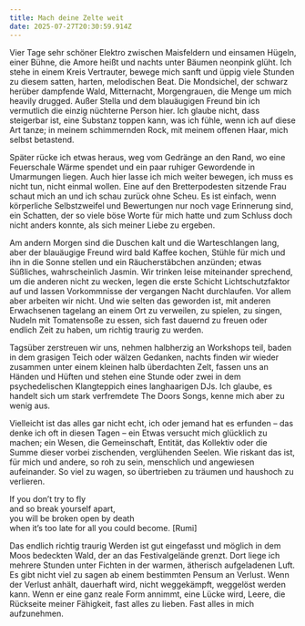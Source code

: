 ```yaml
---
title: Mach deine Zelte weit
date: 2025-07-27T20:30:59.914Z
---
```

Vier Tage sehr schöner Elektro zwischen Maisfeldern und einsamen Hügeln, einer Bühne, die Amore heißt und nachts unter Bäumen neonpink glüht. Ich stehe in einem Kreis Vertrauter, bewege mich sanft und üppig viele Stunden zu diesem satten, harten, melodischen Beat. Die Mondsichel, der schwarz herüber dampfende Wald, Mitternacht, Morgengrauen, die Menge um mich heavily drugged. Außer Stella und dem blauäugigen Freund bin ich vermutlich die einzig nüchterne Person hier. Ich glaube nicht, dass steigerbar ist, eine Substanz toppen kann, was ich fühle, wenn ich auf diese Art tanze; in meinem schimmernden Rock, mit meinem offenen Haar, mich selbst betastend.

Später rücke ich etwas heraus, weg vom Gedränge an den Rand, wo eine Feuerschale Wärme spendet und ein paar ruhiger Gewordende in Umarmungen liegen. Auch hier lasse ich mich weiter bewegen, ich muss es nicht tun, nicht einmal wollen. Eine auf den Bretterpodesten sitzende Frau schaut mich an und ich schau zurück ohne Scheu. Es ist einfach, wenn körperliche Selbstzweifel und Bewertungen nur noch vage Erinnerung sind, ein Schatten, der so viele böse Worte für mich hatte und zum Schluss doch nicht anders konnte, als sich meiner Liebe zu ergeben.

Am andern Morgen sind die Duschen kalt und die Warteschlangen lang, aber der blauäugige Freund wird bald Kaffee kochen, Stühle für mich und ihn in die Sonne stellen und ein Räucherstäbchen anzünden; etwas Süßliches, wahrscheinlich Jasmin. Wir trinken leise miteinander sprechend, um die anderen nicht zu wecken, legen die erste Schicht Lichtschutzfaktor auf und lassen Vorkommnisse der vergangen Nacht durchlaufen. Vor allem aber arbeiten wir nicht. Und wie selten das geworden ist, mit anderen Erwachsenen tagelang an einem Ort zu verweilen, zu spielen, zu singen, Nudeln mit Tomatensoße zu essen, sich fast dauernd zu freuen oder endlich Zeit zu haben, um richtig traurig zu werden.

Tagsüber zerstreuen wir uns, nehmen halbherzig an Workshops teil, baden in dem grasigen Teich oder wälzen Gedanken, nachts finden wir wieder zusammen unter einem kleinen halb überdachten Zelt, fassen uns an Händen und Hüften und stehen eine Stunde oder zwei in dem psychedelischen Klangteppich eines langhaarigen DJs. Ich glaube, es handelt sich um stark verfremdete The Doors Songs, kenne mich aber zu wenig aus.

Vielleicht ist das alles gar nicht echt, ich oder jemand hat es erfunden – das denke ich oft in diesen Tagen – ein Etwas versucht mich glücklich zu machen; ein Wesen, die Gemeinschaft, Entität, das Kollektiv oder die Summe dieser vorbei zischenden, verglühenden Seelen. Wie riskant das ist, für mich und andere, so roh zu sein, menschlich und angewiesen aufeinander. So viel zu wagen, so übertrieben zu träumen und haushoch zu verlieren.

If you don’t try to fly\
and so break yourself apart,\
you will be broken open by death\
when it’s too late for all you could become. \[Rumi]

Das endlich richtig traurig Werden ist gut eingefasst und möglich in dem Moos bedeckten Wald, der an das Festivalgelände grenzt. Dort liege ich mehrere Stunden unter Fichten in der warmen, ätherisch aufgeladenen Luft. Es gibt nicht viel zu sagen ab einem bestimmten Pensum an Verlust. Wenn der Verlust anhält, dauerhaft wird, nicht weggekämpft, weggelöst werden kann. Wenn er eine ganz reale Form annimmt, eine Lücke wird, Leere, die Rückseite meiner Fähigkeit, fast alles zu lieben. Fast alles in mich aufzunehmen.